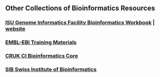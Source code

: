
## Other Collections of Bioinformatics Resources

### [ISU Genome Informatics Facility Bioinformatics Workbook](https://github.com/ISUgenomics/bioinformatics-workbook) | [website](https://bioinformaticsworkbook.org/#gsc.tab=0)

### [EMBL-EBI Training Materials](https://www.ebi.ac.uk/training/search-results?query=tutorial&domain=ebiweb_training_online&page=1&facets=)
 

### [CRUK CI Bioinformatics Core](https://github.com/bioinformatics-core-shared-training)


### [SIB Swiss Institute of Bioinformatics](https://github.com/sib-swiss)
 

